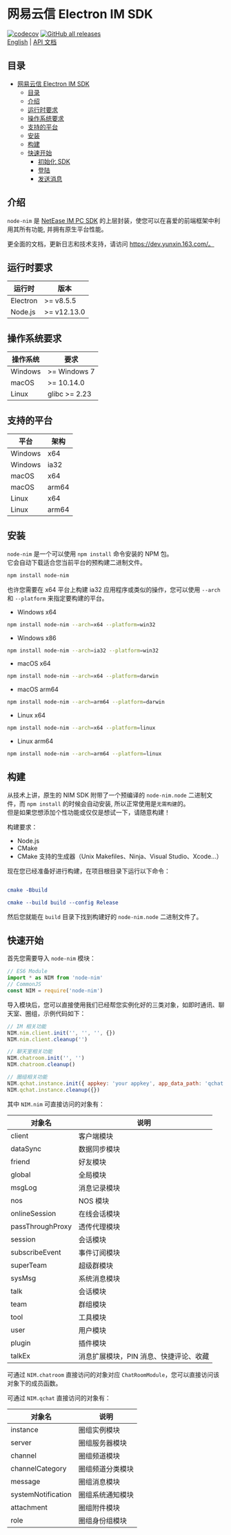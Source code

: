 # 网易云信 Electron IM SDK

[![codecov](https://codecov.io/gh/netease-im/node-nim/branch/master/graph/badge.svg?token=YUP8T7ZG6U)](https://codecov.io/gh/netease-im/node-nim) [![GitHub all releases](https://img.shields.io/github/downloads/netease-im/node-nim/total)](https://github.com/netease-im/node-nim/releases)  
[English](README.md) | [API 文档](https://doc.yunxin.163.com/messaging2/client-apis?platform=client)

## 目录

-   [网易云信 Electron IM SDK](#网易云信-electron-im-sdk)
    -   [目录](#目录)
    -   [介绍](#介绍)
    -   [运行时要求](#运行时要求)
    -   [操作系统要求](#操作系统要求)
    -   [支持的平台](#支持的平台)
    -   [安装](#安装)
    -   [构建](#构建)
    -   [快速开始](#快速开始)
        -   [初始化 SDK](#初始化-sdk)
        -   [登陆](#登陆)
        -   [发送消息](#发送消息)

## 介绍

`node-nim` 是 [NetEase IM PC SDK](https://doc.yunxin.163.com/messaging/docs/home-page?platform=pc) 的上层封装，使您可以在喜爱的前端框架中利用其所有功能, 并拥有原生平台性能。

更全面的文档，更新日志和技术支持，请访问 https://dev.yunxin.163.com/。

## 运行时要求

| 运行时   | 版本        |
| -------- | ----------- |
| Electron | >= v8.5.5   |
| Node.js  | >= v12.13.0 |

## 操作系统要求

| 操作系统 | 要求          |
| -------- | ------------- |
| Windows  | >= Windows 7  |
| macOS    | >= 10.14.0    |
| Linux    | glibc >= 2.23 |

## 支持的平台

| 平台    | 架构  |
| ------- | ----- |
| Windows | x64   |
| Windows | ia32  |
| macOS   | x64   |
| macOS   | arm64 |
| Linux   | x64   |
| Linux   | arm64 |

## 安装

`node-nim` 是一个可以使用 `npm install` 命令安装的 NPM 包。  
它会自动下载适合您当前平台的预构建二进制文件。

```bash
npm install node-nim
```

也许您需要在 x64 平台上构建 ia32 应用程序或类似的操作，您可以使用 `--arch` 和 `--platform` 来指定要构建的平台。

-   Windows x64

```bash
npm install node-nim --arch=x64 --platform=win32
```

-   Windows x86

```bash
npm install node-nim --arch=ia32 --platform=win32
```

-   macOS x64

```bash
npm install node-nim --arch=x64 --platform=darwin
```

-   macOS arm64

```bash
npm install node-nim --arch=arm64 --platform=darwin
```

-   Linux x64

```bash
npm install node-nim --arch=x64 --platform=linux
```

-   Linux arm64

```bash
npm install node-nim --arch=arm64 --platform=linux
```

## 构建

从技术上讲，原生的 NIM SDK 附带了一个预编译的 `node-nim.node` 二进制文件，而 `npm install` 的时候会自动安装, 所以正常使用是`无需构建`的。  
但是如果您想添加个性功能或仅仅是想试一下，请随意构建！

构建要求：

-   Node.js
-   CMake
-   CMake 支持的生成器（Unix Makefiles、Ninja、Visual Studio、Xcode...）

现在您已经准备好进行构建，在项目根目录下运行以下命令：

```cmake

cmake -Bbuild

cmake --build build --config Release

```

然后您就能在 `build` 目录下找到构建好的 `node-nim.node` 二进制文件了。

## 快速开始

首先您需要导入 `node-nim` 模块：

```ts
// ES6 Module
import * as NIM from 'node-nim'
// CommonJS
const NIM = require('node-nim')
```

导入模块后，您可以直接使用我们已经帮您实例化好的三类对象，如即时通讯、聊天室、圈组，示例代码如下：

```javascript
// IM 相关功能
NIM.nim.client.init('', '', '', {})
NIM.nim.client.cleanup('')

// 聊天室相关功能
NIM.chatroom.init('', '')
NIM.chatroom.cleanup()

// 圈组相关功能
NIM.qchat.instance.init({ appkey: 'your appkey', app_data_path: 'qchat' })
NIM.qchat.instance.cleanup({})
```

其中 `NIM.nim` 可直接访问的对象有：

| 对象名              | 说明                    |
|------------------|-----------------------|
| client           | 客户端模块                 |
| dataSync         | 数据同步模块                |
| friend           | 好友模块                  |
| global           | 全局模块                  |
| msgLog           | 消息记录模块                |
| nos              | NOS 模块                |
| onlineSession    | 在线会话模块                |
| passThroughProxy | 透传代理模块                |
| session          | 会话模块                  |
| subscribeEvent   | 事件订阅模块                |
| superTeam        | 超级群模块                 |
| sysMsg           | 系统消息模块                |
| talk             | 会话模块                  |
| team             | 群组模块                  |
| tool             | 工具模块                  |
| user             | 用户模块                  |
| plugin           | 插件模块                  |
| talkEx           | 消息扩展模块，PIN 消息、快捷评论、收藏 |

可通过 `NIM.chatroom` 直接访问的对象对应 `ChatRoomModule`，您可以直接访问该对象下的成员函数。

可通过 `NIM.qchat` 直接访问的对象有：

| 对象名                | 说明       |
|--------------------|----------|
| instance           | 圈组实例模块   |
| server             | 圈组服务器模块  |
| channel            | 圈组频道模块   |
| channelCategory    | 圈组频道分类模块 |
| message            | 圈组消息模块   |
| systemNotification | 圈组系统通知模块 |
| attachment         | 圈组附件模块   |
| role               | 圈组身份组模块  |
